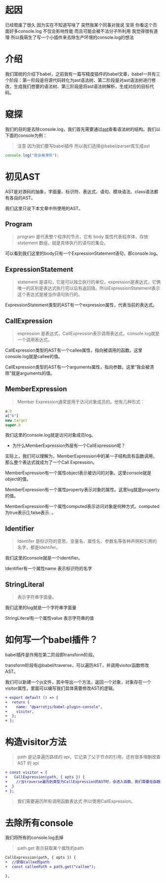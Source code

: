 # 起因

已经颓废了很久 因为实在不知道写啥了  突然我某个同事对我说
宝哥 你看这个页面好多console.log 不仅会影响性能 而且可能会被不法分子所利用 我觉得很有道理
所以我萌生了写一个小插件来去除生产环境的console.log的想法 

# 介绍

我们笼统的介绍下babel，之前我有一篇写精度插件的babel文章，babel一共有三个阶段：第一阶段是将源代码转化为ast语法树、第二阶段是对ast语法树进行修改，生成我们想要的语法树、第三阶段是将ast语法树解析，生成对应的目标代码。

# 窥探

我们的目的是去除console.log，我们首先需要通过[ast](https://www.astexplorer.net/)查看语法树的结构。我们以下面的console为例：


> 注意 因为我们要写babel插件 所以我们选择@babel/parser库生成ast

```js
console.log("我会被清除"); 
```

# 初见AST

AST是对源码的抽象，字面量、标识符、表达式、语句、模块语法、class语法都有各自的AST。

我们这里只说下本文章中所使用的AST。


## Program

> program 是代表整个程序的节点，它有 body 属性代表程序体，存放 statement 数组，就是具体执行的语句的集合。 

可以看到我们这里的body只有一个ExpressionStatement语句，即console.log。

## ExpressionStatement

> statement 是语句，它是可以独立执行的单位，expression是表达式，它俩唯一的区别是表达式执行完以后有返回值。所以ExpressionStatement表示这个表达式是被当作语句执行的。

ExpressionStatement类型的AST有一个expression属性，代表当前的表达式。

## CallExpression

> expression 是表达式，CallExpression表示调用表达式，console.log就是一个调用表达式。
 
CallExpression类型的AST有一个callee属性，指向被调用的函数。这里console.log就是callee的值。

CallExpression类型的AST有一个arguments属性，指向参数。这里“我会被清除”就是arguments的值。

## MemberExpression

> Member Expression通常是用于访问对象成员的。他有几种形式：

```js
a.b
a["b"]
new.target
super.b
```

我们这里的console.log就是访问对象成员log。

* 为什么MemberExpression外层有一个CallExpression呢？

实际上，我们可以理解为，MemberExpression中的某一子结构具有函数调用，那么整个表达式就成为了一个Call Expression。

MemberExpression有一个属性object表示被访问的对象。这里console就是object的值。

MemberExpression有一个属性property表示对象的属性。这里log就是property的值。

MemberExpression有一个属性computed表示访问对象是何种方式。computed为true表示[],false表示. 。

## Identifier

> Identifer 是标识符的意思，变量名、属性名、参数名等各种声明和引用的名字，都是Identifer。

我们这里的console就是一个identifier。

Identifier有一个属性name 表示标识符的名字

## StringLiteral

> 表示字符串字面量。

我们这里的log就是一个字符串字面量

StringLiteral有一个属性value 表示字符串的值

# 如何写一个babel插件？

babel插件是作用在第二阶段即transform阶段。

transform阶段有@babel/traverse，可以遍历AST，并调用visitor函数修改AST。

我们可以新建一个js文件，其中导出一个方法，返回一个对象，对象存在一个visitor属性，里面可以编写我们具体需要修改AST的逻辑。

```diff
+ export default () => {
+  return {
+    name: "@parrotjs/babel-plugin-console",
+    visitor,
+  };
+ };
```

# 构造visitor方法

> path 是记录遍历路径的 api，它记录了父子节点的引用，还有很多增删改查 AST 的 api

```diff
+ const visitor = { 
+   CallExpression(path, { opts }) {
+    //当traverse遍历到类型为CallExpression的AST时，会进入函数，我们需要在函数内部修改
+  }
+ };
```

> 我们需要遍历所有调用函数表达式 所以使用CallExpression。

# 去除所有console

我们将所有的console.log去掉

> path.get 表示获取某个属性的path 

```diff
CallExpression(path, { opts }) {
+  //获取callee的path
+  const calleePath = path.get("callee"); 
  
},
```
